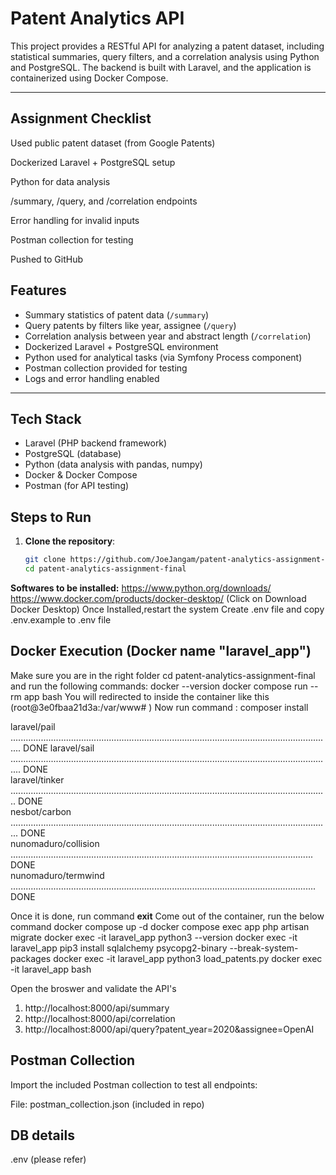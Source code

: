 # Patent Analytics API

This project provides a RESTful API for analyzing a patent dataset, including statistical summaries, query filters, and a correlation analysis using Python and PostgreSQL. The backend is built with Laravel, and the application is containerized using Docker Compose.

---
## Assignment Checklist
 Used public patent dataset (from Google Patents)

 Dockerized Laravel + PostgreSQL setup

 Python for data analysis

 /summary, /query, and /correlation endpoints

 Error handling for invalid inputs

 Postman collection for testing

 Pushed to GitHub

##  Features

-  Summary statistics of patent data (`/summary`)
-  Query patents by filters like year, assignee (`/query`)
-  Correlation analysis between year and abstract length (`/correlation`)
-  Dockerized Laravel + PostgreSQL environment
-  Python used for analytical tasks (via Symfony Process component)
-  Postman collection provided for testing
-  Logs and error handling enabled

---

##  Tech Stack

- Laravel (PHP backend framework)
- PostgreSQL (database)
- Python (data analysis with pandas, numpy)
- Docker & Docker Compose
- Postman (for API testing)

## Steps to Run

1. **Clone the repository**:

   ```bash
   git clone https://github.com/JoeJangam/patent-analytics-assignment-final.git
   cd patent-analytics-assignment-final

**Softwares to be installed:**
https://www.python.org/downloads/
https://www.docker.com/products/docker-desktop/ (Click on Download Docker Desktop)
Once Installed,restart the system
Create .env file and copy .env.example to .env file

## Docker Execution (Docker name "laravel_app")
Make sure you are in the right folder
cd patent-analytics-assignment-final and run the following commands:
docker --version
docker compose run --rm app bash
You will redirected to inside the container like this (root@3e0fbaa21d3a:/var/www# )
Now run command : composer install

 laravel/pail ................................................................................................................................ DONE
  laravel/sail ................................................................................................................................ DONE   
  laravel/tinker .............................................................................................................................. DONE   
  nesbot/carbon ............................................................................................................................... DONE   
  nunomaduro/collision ........................................................................................................................ DONE   
  nunomaduro/termwind ......................................................................................................................... DONE  
  
Once it is done, run command **exit**
Come out of the container, run the below command
docker compose up -d
docker compose exec app php artisan migrate
docker exec -it laravel_app python3 --version
docker exec -it laravel_app pip3 install sqlalchemy psycopg2-binary --break-system-packages
docker exec -it laravel_app python3 load_patents.py
docker exec -it laravel_app bash

Open the broswer and validate the API's
1. http://localhost:8000/api/summary
2. http://localhost:8000/api/correlation
3. http://localhost:8000/api/query?patent_year=2020&assignee=OpenAI
   
## Postman Collection
Import the included Postman collection to test all endpoints:

File: postman_collection.json (included in repo)

## DB details
.env (please refer)
